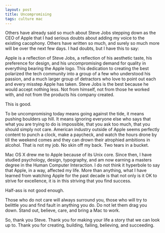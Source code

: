 ```yaml
---
layout: post
title: Uncompromising
tags: culture mac
---
```


Others have already said so much about Steve Jobs stepping down as the CEO of Apple that I had serious doubts about adding my voice to the existing cacophony. Others have written so much, and surely so much more will be over the next few days. I had doubts, but I have this to say:

Apple is a reflection of Steve Jobs, a reflection of his aesthetic taste, his preference for design, and his uncompromising demand for quality in everything bearing the Apple logo. This dedication to creating the best polarized the tech community into a group of a few who understood his passion, and a much larger group of detractors who love to point out each and every misstep Apple has taken. Steve Jobs is the best because he would accept nothing less. Not from himself, not from those he worked with, and not from the products his company created. 

This is good. 

To be uncompromising today means going against the tide, it means pushing boulders up hill. It means ignoring everyone else who says that what you are trying to do is impossible, that you ask too much, that you should simply not care. American industry outside of Apple seems perfectly content to punch a clock, make a paycheck, and watch the hours drone by till the weekend comes and they can drown their atrophied ambitions in alcohol. That is not my job. No skin off my back. Two tears in a bucket.

Mac OS X drew me to Apple because of its Unix core. Since then, I have studied psychology, design, typography, and am now earning a masters degree in the Human Computer Interaction. I do not think it hyperbole to say that Apple, in a way, affected my life. More than anything, what I have learned from watching Apple for the past decade is that not only is it OK to strive for excellence, it is in this striving that you find success. 

Half-ass is not good enough.  

Those who do not care will always surround you, those who will try to belittle you and find fault in anything you do. Do not let them drag you down. Stand out, believe, care, and bring a Mac to work.

So, thank you Steve. Thank you for making your life a story that we can look up to. Thank you for creating, building, failing, believing, and succeeding. 

